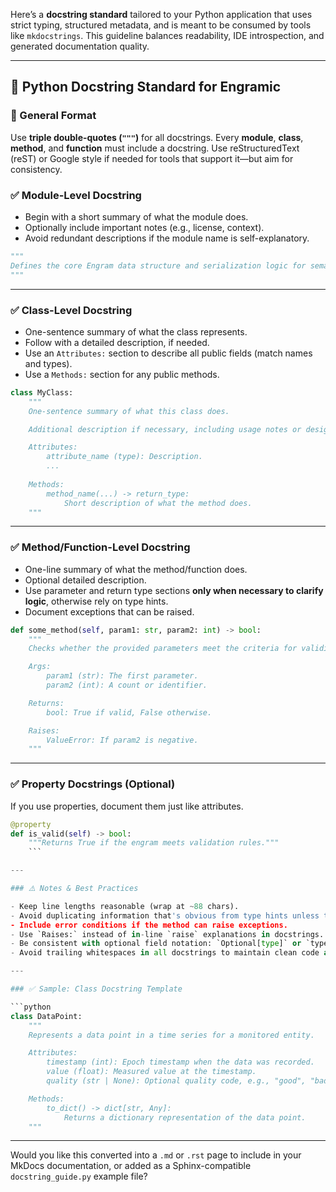Here’s a **docstring standard** tailored to your Python application that uses strict typing, structured metadata, and is meant to be consumed by tools like `mkdocstrings`. This guideline balances readability, IDE introspection, and generated documentation quality.

---

## 🧾 Python Docstring Standard for Engramic

### 🔖 General Format

Use **triple double-quotes (`"""`)** for all docstrings. Every **module**, **class**, **method**, and **function** must include a docstring. Use reStructuredText (reST) or Google style if needed for tools that support it—but aim for consistency.

### ✅ Module-Level Docstring

* Begin with a short summary of what the module does.
* Optionally include important notes (e.g., license, context).
* Avoid redundant descriptions if the module name is self-explanatory.

```python
"""
Defines the core Engram data structure and serialization logic for semantic memory indexing.
"""
```

---

### ✅ Class-Level Docstring

* One-sentence summary of what the class represents.
* Follow with a detailed description, if needed.
* Use an `Attributes:` section to describe all public fields (match names and types).
* Use a `Methods:` section for any public methods.

```python
class MyClass:
    """
    One-sentence summary of what this class does.

    Additional description if necessary, including usage notes or design rationale.

    Attributes:
        attribute_name (type): Description.
        ...
    
    Methods:
        method_name(...) -> return_type:
            Short description of what the method does.
    """
```

---

### ✅ Method/Function-Level Docstring

* One-line summary of what the method/function does.
* Optional detailed description.
* Use parameter and return type sections **only when necessary to clarify logic**, otherwise rely on type hints.
* Document exceptions that can be raised.

```python
def some_method(self, param1: str, param2: int) -> bool:
    """
    Checks whether the provided parameters meet the criteria for validity.

    Args:
        param1 (str): The first parameter.
        param2 (int): A count or identifier.

    Returns:
        bool: True if valid, False otherwise.

    Raises:
        ValueError: If param2 is negative.
    """
```

---

### ✅ Property Docstrings (Optional)

If you use properties, document them just like attributes.

````python
@property
def is_valid(self) -> bool:
    """Returns True if the engram meets validation rules."""
    ```

---

### ⚠️ Notes & Best Practices

- Keep line lengths reasonable (wrap at ~88 chars).
- Avoid duplicating information that's obvious from type hints unless the explanation adds value.
- Include error conditions if the method can raise exceptions.
- Use `Raises:` instead of in-line `raise` explanations in docstrings.
- Be consistent with optional field notation: `Optional[type]` or `type | None`—stick with one across the codebase.
- Avoid trailing whitespaces in all docstrings to maintain clean code and prevent issues with linters or formatting tools.

---

### ✅ Sample: Class Docstring Template

```python
class DataPoint:
    """
    Represents a data point in a time series for a monitored entity.

    Attributes:
        timestamp (int): Epoch timestamp when the data was recorded.
        value (float): Measured value at the timestamp.
        quality (str | None): Optional quality code, e.g., "good", "bad", or "unknown".

    Methods:
        to_dict() -> dict[str, Any]:
            Returns a dictionary representation of the data point.
    """
````

---

Would you like this converted into a `.md` or `.rst` page to include in your MkDocs documentation, or added as a Sphinx-compatible `docstring_guide.py` example file?
